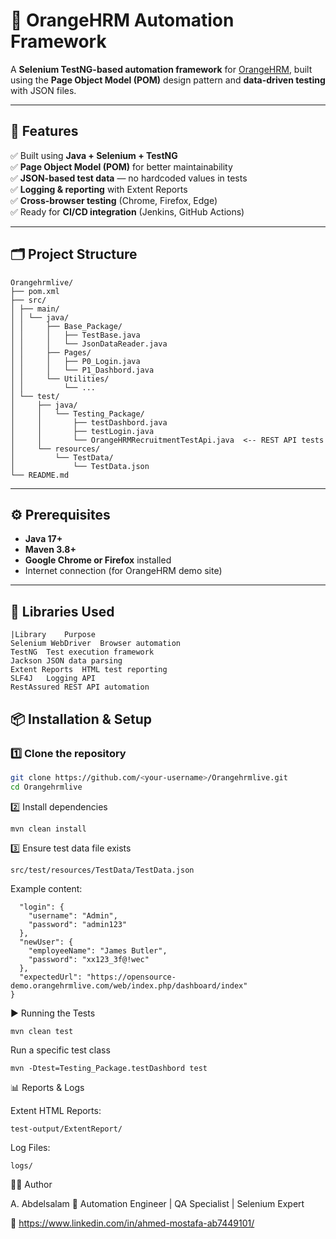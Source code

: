 # 🧪 OrangeHRM Automation Framework

A **Selenium TestNG-based automation framework** for [OrangeHRM](https://opensource-demo.orangehrmlive.com/), built using the **Page Object Model (POM)** design pattern and **data-driven testing** with JSON files.

---

## 🚀 Features

✅ Built using **Java + Selenium + TestNG**  
✅ **Page Object Model (POM)** for better maintainability  
✅ **JSON-based test data** — no hardcoded values in tests  
✅ **Logging & reporting** with Extent Reports  
✅ **Cross-browser testing** (Chrome, Firefox, Edge)  
✅ Ready for **CI/CD integration** (Jenkins, GitHub Actions)

---

## 🗂️ Project Structure

```
Orangehrmlive/
├── pom.xml
├── src/
│ ├── main/
│ │ └── java/
│ │     ├── Base_Package/
│ │     │   ├── TestBase.java
│ │     │   └── JsonDataReader.java
│ │     ├── Pages/
│ │     │   ├── P0_Login.java
│ │     │   └── P1_Dashbord.java
│ │     └── Utilities/
│ │         └── ...
│ └── test/
│     ├── java/
│     │   └── Testing_Package/
│     │       ├── testDashbord.java
│     │       ├── testLogin.java
│     │       └── OrangeHRMRecruitmentTestApi.java  <-- REST API tests
│     └── resources/
│         └── TestData/
│             └── TestData.json
└── README.md

```

---

## ⚙️ Prerequisites

- **Java 17+**
- **Maven 3.8+**
- **Google Chrome or Firefox** installed
- Internet connection (for OrangeHRM demo site)

---

## 🧰 Libraries Used
```
|Library	Purpose
Selenium WebDriver	Browser automation
TestNG	Test execution framework
Jackson	JSON data parsing
Extent Reports	HTML test reporting
SLF4J	Logging API
RestAssured	REST API automation
```


## 📦 Installation & Setup

### 1️⃣ Clone the repository
```bash
git clone https://github.com/<your-username>/Orangehrmlive.git
cd Orangehrmlive
```

2️⃣ Install dependencies

```
mvn clean install
```

3️⃣ Ensure test data file exists

```
src/test/resources/TestData/TestData.json
```

Example content:

```{
  "login": {
    "username": "Admin",
    "password": "admin123"
  },
  "newUser": {
    "employeeName": "James Butler",
    "password": "xx123_3f@!wec"
  },
  "expectedUrl": "https://opensource-demo.orangehrmlive.com/web/index.php/dashboard/index"
}
```
▶️ Running the Tests
```
mvn clean test
```

Run a specific test class
```
mvn -Dtest=Testing_Package.testDashbord test
```
📊 Reports & Logs

Extent HTML Reports:
```
test-output/ExtentReport/
```
Log Files:
```
logs/
```
👨‍💻 Author

A. Abdelsalam
💼 Automation Engineer | QA Specialist | Selenium Expert

📧 https://www.linkedin.com/in/ahmed-mostafa-ab7449101/



